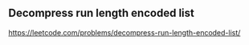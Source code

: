 ## Decompress run length encoded list
https://leetcode.com/problems/decompress-run-length-encoded-list/

